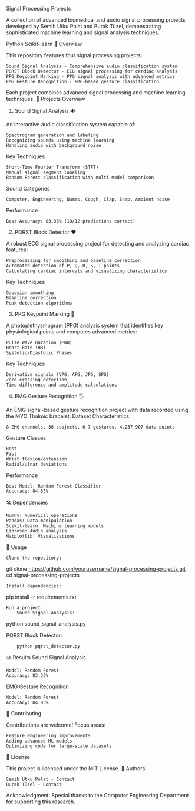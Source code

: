 Signal Processing Projects

A collection of advanced biomedical and audio signal processing projects developed by Semih Utku Polat and Burak Tüzel, demonstrating sophisticated machine learning and signal analysis techniques.

Python
Scikit-learn
🎯 Overview

This repository features four signal processing projects:

    Sound Signal Analysis - Comprehensive audio classification system
    PQRST Block Detector - ECG signal processing for cardiac analysis
    PPG Keypoint Marking - PPG signal analysis with advanced metrics
    EMG Gesture Recognition - EMG-based gesture classification

Each project combines advanced signal processing and machine learning techniques.
🔧 Projects Overview
1. Sound Signal Analysis 🔊

An interactive audio classification system capable of:

    Spectrogram generation and labeling
    Recognizing sounds using machine learning
    Handling audio with background noise

Key Techniques

    Short-Time Fourier Transform (STFT)
    Manual signal segment labeling
    Random Forest classification with multi-model comparison

Sound Categories

    Computer, Engineering, Names, Cough, Clap, Snap, Ambient noise

Performance

    Best Accuracy: 83.33% (10/12 predictions correct)

2. PQRST Block Detector ❤️

A robust ECG signal processing project for detecting and analyzing cardiac features:

    Preprocessing for smoothing and baseline correction
    Automated detection of P, Q, R, S, T points
    Calculating cardiac intervals and visualizing characteristics

Key Techniques

    Gaussian smoothing
    Baseline correction
    Peak detection algorithms

3. PPG Keypoint Marking 💓

A photoplethysmogram (PPG) analysis system that identifies key physiological points and computes advanced metrics:

    Pulse Wave Duration (PWD)
    Heart Rate (HR)
    Systolic/Diastolic Phases

Key Techniques

    Derivative signals (VPG, APG, JPG, SPG)
    Zero-crossing detection
    Time difference and amplitude calculations

4. EMG Gesture Recognition 🖐️

An EMG signal-based gesture recognition project with data recorded using the MYO Thalmic bracelet.
Dataset Characteristics

    8 EMG channels, 36 subjects, 6-7 gestures, 4,237,907 data points

Gesture Classes

    Rest
    Fist
    Wrist flexion/extension
    Radial/ulnar deviations

Performance

    Best Model: Random Forest Classifier
    Accuracy: 84.83%

🛠️ Dependencies

    NumPy: Numerical operations
    Pandas: Data manipulation
    Scikit-learn: Machine learning models
    Librosa: Audio analysis
    Matplotlib: Visualizations

🚀 Usage

    Clone the repository:

git clone https://github.com/yourusername/signal-processing-projects.git
cd signal-processing-projects

    Install dependencies:

pip install -r requirements.txt

    Run a project:
        Sound Signal Analysis:

python sound_signal_analysis.py

PQRST Block Detector:

        python pqrst_detector.py

📊 Results
Sound Signal Analysis

    Model: Random Forest
    Accuracy: 83.33%

EMG Gesture Recognition

    Model: Random Forest
    Accuracy: 84.83%

🤝 Contributing

Contributions are welcome!
Focus areas:

    Feature engineering improvements
    Adding advanced ML models
    Optimizing code for large-scale datasets

📝 License

This project is licensed under the MIT License.
👥 Authors

    Semih Utku Polat - Contact
    Burak Tüzel - Contact

Acknowledgment: Special thanks to the Computer Engineering Department for supporting this research.
